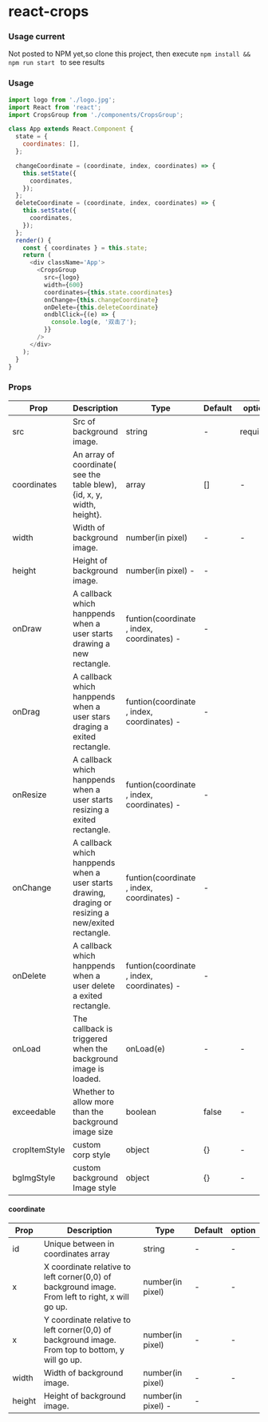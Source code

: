 # react-crops

### Usage current

Not posted to NPM yet,so clone this project, then execute `npm install && npm run start ` to see results

### Usage

```js
import logo from './logo.jpg';
import React from 'react';
import CropsGroup from './components/CropsGroup';

class App extends React.Component {
  state = {
    coordinates: [],
  };

  changeCoordinate = (coordinate, index, coordinates) => {
    this.setState({
      coordinates,
    });
  };
  deleteCoordinate = (coordinate, index, coordinates) => {
    this.setState({
      coordinates,
    });
  };
  render() {
    const { coordinates } = this.state;
    return (
      <div className='App'>
        <CropsGroup
          src={logo}
          width={600}
          coordinates={this.state.coordinates}
          onChange={this.changeCoordinate}
          onDelete={this.deleteCoordinate}
          ondblClick={(e) => {
            console.log(e, '双击了');
          }}
        />
      </div>
    );
  }
}
```

### Props

| Prop          | Description                                                                                        | Type                                       | Default | option   |
| ------------- | -------------------------------------------------------------------------------------------------- | ------------------------------------------ | ------- | -------- |
| src           | Src of background image.                                                                           | string                                     | -       | required |
| coordinates   | An array of coordinate( see the table blew), {id, x, y, width, height}.                            | array                                      | []      | -        |
| width         | Width of background image.                                                                         | number(in pixel)                           | -       | -        |
| height        | Height of background image.                                                                        | number(in pixel) -                         | -       |
| onDraw        | A callback which hanppends when a user starts drawing a new rectangle.                             | funtion(coordinate , index, coordinates) - | -       |
| onDrag        | A callback which hanppends when a user stars draging a exited rectangle.                           | funtion(coordinate , index, coordinates) - | -       |
| onResize      | A callback which hanppends when a user starts resizing a exited rectangle.                         | funtion(coordinate , index, coordinates) - | -       |
| onChange      | A callback which hanppends when a user starts drawing, draging or resizing a new/exited rectangle. | funtion(coordinate , index, coordinates) - | -       |
| onDelete      | A callback which hanppends when a user delete a exited rectangle.                                  | funtion(coordinate , index, coordinates) - | -       |
| onLoad        | The callback is triggered when the background image is loaded.                                     | onLoad(e)                                  | -       | -        |
| exceedable    | Whether to allow more than the background image size                                               | boolean                                    | false   | -        |
| cropItemStyle | custom corp style                                                                                  | object                                     | {}      | -        |
| bgImgStyle    | custom background Image style                                                                      | object                                     | {}      | -        |

#### coordinate

| Prop   | Description                                                                                      | Type               | Default | option |
| ------ | ------------------------------------------------------------------------------------------------ | ------------------ | ------- | ------ |
| id     | Unique between in coordinates array                                                              | string             | -       | -      |
| x      | X coordinate relative to left corner(0,0) of background image. From left to right, x will go up. | number(in pixel)   | -       | -      |
| x      | Y coordinate relative to left corner(0,0) of background image. From top to bottom, y will go up. | number(in pixel)   | -       | -      |
| width  | Width of background image.                                                                       | number(in pixel)   | -       | -      |
| height | Height of background image.                                                                      | number(in pixel) - | -       |
